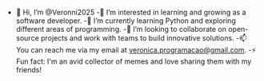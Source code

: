 - 👋 Hi, I’m @Veronni2025
-👀 I’m interested in learning and growing as a software developer.
-🌱 I’m currently learning Python and exploring different areas of programming.
-💞️ I’m looking to collaborate on open-source projects and work with teams to build innovative solutions.
-📫 You can reach me via my email at veronica.programacao@gmail.com.
-⚡ Fun fact: I'm an avid collector of memes and love sharing them with my friends!

<!---
Veronni2025/Veronni2025 is a ✨ special ✨ repository because its `README.md` (this file) appears on your GitHub profile.
You can click the Preview link to take a look at your changes.
--->
